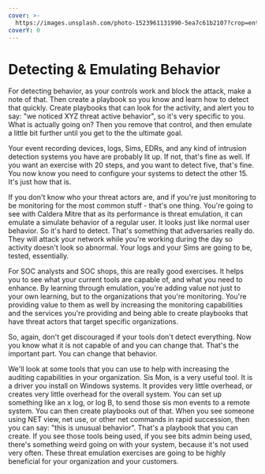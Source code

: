 ```yaml
---
cover: >-
  https://images.unsplash.com/photo-1523961131990-5ea7c61b2107?crop=entropy&cs=srgb&fm=jpg&ixid=MnwxOTcwMjR8MHwxfHNlYXJjaHw0fHx0ZWNofGVufDB8fHx8MTY0NTk5MDg4Mg&ixlib=rb-1.2.1&q=85
coverY: 0
---
```


# Detecting & Emulating Behavior

For detecting behavior, as your controls work and block the attack, make a note of that. Then create a playbook so you know and learn how to detect that quickly. Create playbooks that can look for the activity, and alert you to say: "we noticed XYZ threat active behavior", so it's very specific to you. What is actually going on? Then you remove that control, and then emulate a little bit further until you get to the the ultimate goal.&#x20;

Your event recording devices, logs, Sims, EDRs, and any kind of intrusion detection systems you have are probably lit up. If not, that's fine as well. If you want an exercise with 20 steps, and you want to detect five, that's fine. You now know you need to configure your systems to detect the other 15. It's just how that is.&#x20;

If you don't know who your threat actors are, and if you're just monitoring to be monitoring for the most common stuff - that's one thing. You're going to see with Caldera Mitre that as its performance is threat emulation, it can emulate a simulate behavior of a regular user. It looks just like normal user behavior. So it's hard to detect. That's something that adversaries really do. They will attack your network while you're working during the day so activity doesn't look so abnormal. Your logs and your Sims are going to be, tested, essentially.&#x20;

For SOC analysts and SOC shops, this are really good exercises. It helps you to see what your current tools are capable of, and what you need to enhance. By learning through emulation, you're adding value not just to your own learning, but to the organizations that you're monitoring. You're providing value to them as well by increasing the monitoring capabilities and the services you're providing and being able to create playbooks that have threat actors that target specific organizations.&#x20;

So, again, don't get discouraged if your tools don't detect everything. Now you know what it is not capable of and you can change that. That's the important part. You can change that behavior.&#x20;

We'll look at some tools that you can use to help with increasing the auditing capabilities in your organization. Sis Mon, is a very useful tool. It is a driver you install on Windows systems. It provides very little overhead, or creates very little overhead for the overall system. You can set up something like an x log, or log B, to send those sis mon events to a remote system. You can then create playbooks out of that. When you see someone using NET view, net use, or other net commands in rapid succession, then you can say: "this is unusual behavior". That's a playbook that you can create. If you see those tools being used, if you see bits admin being used, there's something weird going on with your system, because it's not used very often. These threat emulation exercises are going to be highly beneficial for your organization and your customers.
